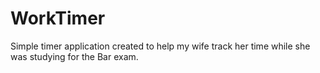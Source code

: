 # WorkTimer
Simple timer application created to help my wife track her time while she was studying for the Bar exam.
